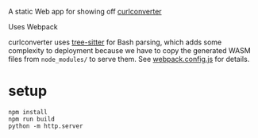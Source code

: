 A static Web app for showing off [curlconverter](https://github.com/curlconverter/curlconverter)

Uses Webpack

curlconverter uses [tree-sitter](https://tree-sitter.github.io/tree-sitter/) for Bash parsing, which adds some complexity to deployment because we have to copy the generated WASM files from `node_modules/` to serve them. See [webpack.config.js](webpack.config.js) for details.

# setup

    npm install
    npm run build
    python -m http.server

